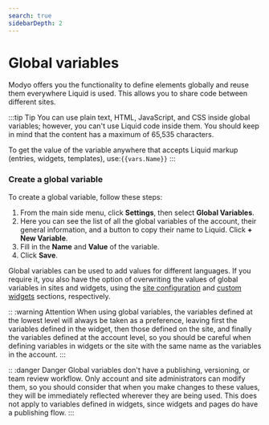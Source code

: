 ```yaml
---
search: true
sidebarDepth: 2
---
```


# Global variables

Modyo offers you the functionality to define elements globally and reuse them everywhere Liquid is used. This allows you to share code between different sites.

:::tip Tip
You can use plain text, HTML, JavaScript, and CSS inside global variables; however, you can't use Liquid code inside them. You should keep in mind that the content has a maximum of 65,535 characters.

To get the value of the variable anywhere that accepts Liquid markup (entries, widgets, templates), use:<span v-pre>`{{vars.Name}}`</span>
:::

### Create a global variable

To create a global variable, follow these steps:

1. From the main side menu, click **Settings**, then select **Global Variables**.
1. Here you can see the list of all the global variables of the account, their general information, and a button to copy their name to Liquid. Click **+ New Variable**.
1. Fill in the **Name** and **Value** of the variable.
1. Click **Save**.

Global variables can be used to add values for different languages. If you require it, you also have the option of overwriting the values of global variables in sites and widgets, using the [site configuration](/en/platform/channels/sites.html#site-variables) and [custom widgets](/en/platform/channels/widgets.html#widget-variables) sections, respectively.

:: :warning Attention
When using global variables, the variables defined at the lowest level will always be taken as a preference, leaving first the variables defined in the widget, then those defined on the site, and finally the variables defined at the account level, so you should be careful when defining variables in widgets or the site with the same name as the variables in the account.
:::

:: :danger Danger
Global variables don't have a publishing, versioning, or team review workflow. Only account and site administrators can modify them, so you should consider that when you make changes to these values, they will be immediately reflected wherever they are being used.
This does not apply to variables defined in widgets, since widgets and pages do have a publishing flow.
:::

